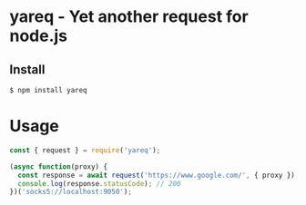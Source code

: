 # yareq - Yet another request for node.js

## Install

```
$ npm install yareq
```

# Usage

```js
const { request } = require('yareq');

(async function(proxy) {
  const response = await request('https://www.google.com/', { proxy });
  console.log(response.statusCode); // 200
})('socks5://localhost:9050');

```
